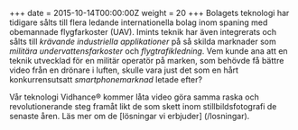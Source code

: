 +++
date = 2015-10-14T00:00:00Z
weight = 20
+++
Bolagets teknologi har tidigare sålts till flera ledande internationella bolag inom spaning med obemannade flygfarkoster (UAV). Imints teknik har även integrerats och sålts till _krävande industriella applikationer_ på så skilda marknader som _militära undervattensfarkoster_ och _flygtrafikledning_. Vem kunde ana att en teknik utvecklad för en militär operatör på marken, som behövde få bättre video från en drönare i luften, skulle vara just det som en hårt konkurrensutsatt _smartphonemarknad_ letade efter?

Vår teknologi Vidhance® kommer låta video göra samma raska och revolutionerande steg framåt likt de som skett inom stillbildsfotografi de senaste åren. Läs mer om de [lösningar vi erbjuder] (/losningar).
